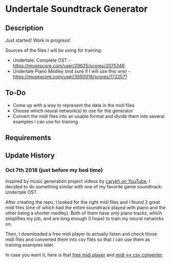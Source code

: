 # Undertale Soundtrack Generator

## Description

Just started! Work in progress!

Sources of the files I will be using for training:
* Undertale: Complete OST - https://musescore.com/user/29625/scores/2075346
* Undertale Piano Medley (not sure if I will use this one) - https://musescore.com/user/3550016/scores/1722571

## To-Do

* Come up with a way to represent the data in the midi files
* Choose which neural network(s) to use for the generator
* Convert the midi files into an usable format and divide them into several examples I can use for training

## Requirements

## Update History

### Oct 7th 2018 (just before my bed time)

Inspired by music generation project videos by [carykh on YouTube](https://www.youtube.com/user/carykh), I decided to do something similar with one of my favorite game soundtrack: Undertale OST.

After creating the repo, I looked for the right midi files and I found 2 great midi files (one of which had the entire soundtrack played with piano and the other being a shorter medley). Both of them have only piano tracks, which simplifies my job, and are long enough (I hope) to train my neural networks on.

Then, I downloaded a free midi player to actually listen and check those midi files and converted them into csv files so that I can use them as training examples later.

In case you want it, here is that [free midi player](http://falcosoft.hu/softwares.html#midiplayer) and [midi <-> csv converter](http://www.fourmilab.ch/webtools/midicsv/).

